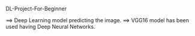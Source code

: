 DL-Project-For-Beginner

==> Deep Learning model predicting the image.
==> VGG16 model has been used having Deep Neural Networks.
